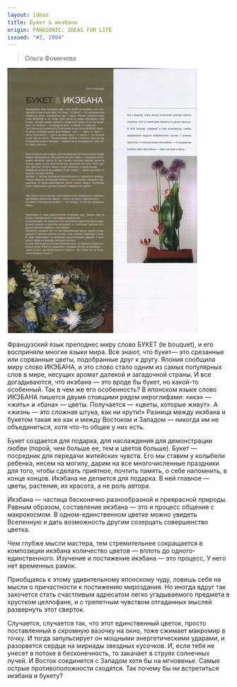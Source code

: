 ```yaml
---
layout: ideas
title: Букет & икэбана
origin: PANASONIC: IDEAS FOR LIFE
issued: "#3, 2004"
---
```

> Ольга Фомичева

![](/assets/img/papers/haiku/10.jpg)

Французский язык преподнес миру слово БУКЕТ (le bouquet), и его восприняли многие языки мира. Все знают, что букет— это срезанные или сорванные цветы, подобранные друг к другу. Япония сообщила миру слово ИКЭБАНА, и это слово стало одним из самых популярных слов в мире, несущих аромат далекой и загадочной страны. И все догадываются, что икэбана — это вроде бы букет, но какой-то особенный. Так в чем же его особенность? В японском языке слово ИКЭБАНА пишется двумя стоящими рядом иероглифами: «икэ» — «жить» и «бана» — цветы. Получается — «цветы, которые живут». А «жизнь — это сложная штука, как ни крути!» Разница между икэбана и букетом такая же как и между Востоком и Западом — никогда им не объединиться, хотя что-то общее у них есть. 

Букет создается для подарка, для наслаждения для демонстрации любви (порой, чем больше ее, тем и цветов больше). Букет — посредник для передачи житейских чувств. Его мы ставим у колыбели ребенка, несем на могилу, дарим на все многочисленные праздники для того, чтобы сделать приятное, почтить память, о себе напомнить, в конце концов. Икэбана не делается для подарка. В ней главное — цветы, растения, их красота, а не роль автора. 

Икэбана — частица бесконечно разнообразной и прекрасной природы. Равным образом, составление икэбана — это и процесс общения с макрокосмом. В одном-единственном цветке можно увидеть Вселенную и дать возможность другим созерцать совершенство цветка. 

Чем глубже мысли мастера, тем стремительнее сокращается в композиции икэбана количество цветов — вплоть до одного-единственного. Изучение и постижение икэбана — это процесс, У него нет временных рамок. 

Приобщаясь к этому удивительному японскому чуду, ловишь себя на мысли о причастности к постижению мироздания. Но иногда вдруг так захочется стать счастливым адресатом легко угадываемого предмета в хрустком целлофане, и с трепетным чувством отгаданных мыслей развернуть этот сверток. 

Случается, случается так, что этот единственный цветок, просто поставленный в скромную вазочку на окно, тоже сжимает макромир в точку. И тогда запульсирует он мощными энергетическими ударами, и разорвется сердце на мириады звездных кусочков. И, если тебя не унесет в потоке в бесконечность, то закачает в струях солнечных лучей. И Восток соединится с Западом хотя бы на мгновенье. Самые острые противоположности сходятся. Так почему бы ни встретиться икэбана и букету?
